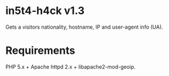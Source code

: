 in5t4-h4ck v1.3
===============

Gets a visitors nationality, hostname, IP and user-agent info (UA).

Requirements
============
PHP 5.x + Apache httpd 2.x + libapache2-mod-geoip.
